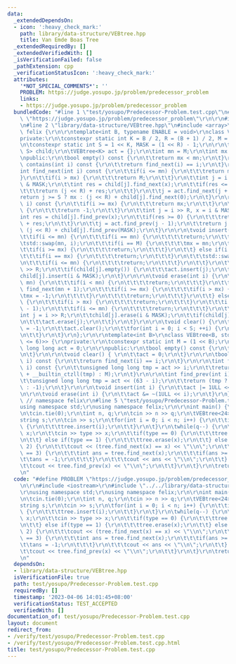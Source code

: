 ```yaml
---
data:
  _extendedDependsOn:
  - icon: ':heavy_check_mark:'
    path: library/data-structure/VEBtree.hpp
    title: Van Emde Boas Tree
  _extendedRequiredBy: []
  _extendedVerifiedWith: []
  _isVerificationFailed: false
  _pathExtension: cpp
  _verificationStatusIcon: ':heavy_check_mark:'
  attributes:
    '*NOT_SPECIAL_COMMENTS*': ''
    PROBLEM: https://judge.yosupo.jp/problem/predecessor_problem
    links:
    - https://judge.yosupo.jp/problem/predecessor_problem
  bundledCode: "#line 1 \"test/yosupo/Predecessor-Problem.test.cpp\"\n#define PROBLEM\
    \ \"https://judge.yosupo.jp/problem/predecessor_problem\"\r\n\r\n#include <iostream>\r\
    \n#line 2 \"library/data-structure/VEBtree.hpp\"\n#include <array>\r\n\r\nnamespace\
    \ felix {\r\n\r\ntemplate<int B, typename ENABLE = void>\r\nclass VEBtree {\r\n\
    private:\r\n\tconstexpr static int K = B / 2, R = (B + 1) / 2, M = (1 << B);\r\
    \n\tconstexpr static int S = 1 << K, MASK = (1 << R) - 1;\r\n\r\n\tstd::array<VEBtree<R>,\
    \ S> child;\r\n\tVEBtree<K> act = {};\r\n\tint mn = M;\r\n\tint mx = -1;\r\n\r\
    \npublic:\r\n\tbool empty() const {\r\n\t\treturn mx < mn;\r\n\t}\r\n\r\n\tbool\
    \ contains(int i) const {\r\n\t\treturn find_next(i) == i;\r\n\t}\r\n\t\r\n\t\
    int find_next(int i) const {\r\n\t\tif(i <= mn) {\r\n\t\t\treturn mn;\r\n\t\t\
    }\r\n\t\tif(i > mx) {\r\n\t\t\treturn M;\r\n\t\t}\r\n\t\tint j = i >> R, x = i\
    \ & MASK;\r\n\t\tint res = child[j].find_next(x);\r\n\t\tif(res <= MASK) {\r\n\
    \t\t\treturn (j << R) + res;\r\n\t\t}\r\n\t\tj = act.find_next(j + 1);\r\n\t\t\
    return j >= S ? mx : (j << R) + child[j].find_next(0);\r\n\t}\r\n\r\n\tint find_prev(int\
    \ i) const {\r\n\t\tif(i >= mx) {\r\n\t\t\treturn mx;\r\n\t\t}\r\n\t\tif(i < mn)\
    \ {\r\n\t\t\treturn -1;\r\n\t\t}\r\n\t\tint j = i >> R, x = i & MASK;\r\n\t\t\
    int res = child[j].find_prev(x);\r\n\t\tif(res >= 0) {\r\n\t\t\treturn (j << R)\
    \ + res;\r\n\t\t}\r\n\t\tj = act.find_prev(j - 1);\r\n\t\treturn j < 0 ? mn :\
    \ (j << R) + child[j].find_prev(MASK);\r\n\t}\r\n\r\n\tvoid insert(int i) {\r\n\
    \t\tif(i <= mn) {\r\n\t\t\tif(i == mn) {\r\n\t\t\t\treturn;\r\n\t\t\t}\r\n\t\t\
    \tstd::swap(mn, i);\r\n\t\t\tif(i == M) {\r\n\t\t\t\tmx = mn;\r\n\t\t\t}\r\n\t\
    \t\tif(i >= mx) {\r\n\t\t\t\treturn;\r\n\t\t\t}\r\n\t\t} else if(i >= mx) {\r\n\
    \t\t\tif(i == mx) {\r\n\t\t\t\treturn;\r\n\t\t\t}\r\n\t\t\tstd::swap(mx, i);\r\
    \n\t\t\tif(i <= mn) {\r\n\t\t\t\treturn;\r\n\t\t\t}\r\n\t\t}\r\n\t\tint j = i\
    \ >> R;\r\n\t\tif(child[j].empty()) {\r\n\t\t\tact.insert(j);\r\n\t\t}\r\n\t\t\
    child[j].insert(i & MASK);\r\n\t}\r\n\r\n\tvoid erase(int i) {\r\n\t\tif(i <=\
    \ mn) {\r\n\t\t\tif(i < mn) {\r\n\t\t\t\treturn;\r\n\t\t\t}\r\n\t\t\ti = mn =\
    \ find_next(mn + 1);\r\n\t\t\tif(i >= mx) {\r\n\t\t\t\tif(i > mx) {\r\n\t\t\t\t\
    \tmx = -1;\r\n\t\t\t\t}\r\n\t\t\t\treturn;\r\n\t\t\t}\r\n\t\t} else if(i >= mx)\
    \ {\r\n\t\t\tif(i > mx) {\r\n\t\t\t\treturn;\r\n\t\t\t}\r\n\t\t\ti = mx = find_prev(mx\
    \ - 1);\r\n\t\t\tif(i <= mn) {\r\n\t\t\t\treturn;\r\n\t\t\t}\r\n\t\t}\r\n\t\t\
    int j = i >> R;\r\n\t\tchild[j].erase(i & MASK);\r\n\t\tif(child[j].empty()) {\r\
    \n\t\t\tact.erase(j);\r\n\t\t}\r\n\t}\r\n\r\n\tvoid clear() {\r\n\t\tmn = M, mx\
    \ = -1;\r\n\t\tact.clear();\r\n\t\tfor(int i = 0; i < S; ++i) {\r\n\t\t\tchild[i].clear();\r\
    \n\t\t}\r\n\t}\r\n};\r\n\r\ntemplate<int B>\r\nclass VEBtree<B, std::enable_if_t<(B\
    \ <= 6)>> {\r\nprivate:\r\n\tconstexpr static int M = (1 << B);\r\n\tunsigned\
    \ long long act = 0;\r\n\r\npublic:\r\n\tbool empty() const {\r\n\t\treturn !act;\r\
    \n\t}\r\n\r\n\tvoid clear() { \r\n\t\tact = 0;\r\n\t}\r\n\r\n\tbool contains(int\
    \ i) const {\r\n\t\treturn find_next(i) == i;\r\n\t}\r\n\r\n\tint find_next(int\
    \ i) const {\r\n\t\tunsigned long long tmp = act >> i;\r\n\t\treturn (tmp ? i\
    \ + __builtin_ctzll(tmp) : M);\r\n\t}\r\n\r\n\tint find_prev(int i) const {\r\n\
    \t\tunsigned long long tmp = act << (63 - i);\r\n\t\treturn (tmp ? i - __builtin_clzll(tmp)\
    \ : -1);\r\n\t}\r\n\r\n\tvoid insert(int i) {\r\n\t\tact |= 1ULL << i;\r\n\t}\r\
    \n\r\n\tvoid erase(int i) {\r\n\t\tact &= ~(1ULL << i);\r\n\t}\r\n};\r\n\r\n}\
    \ // namespace felix\r\n#line 5 \"test/yosupo/Predecessor-Problem.test.cpp\"\n\
    using namespace std;\r\nusing namespace felix;\r\n\r\nint main() {\r\n\tios::sync_with_stdio(false);\r\
    \n\tcin.tie(0);\r\n\tint n, q;\r\n\tcin >> n >> q;\r\n\tVEBtree<24> tree;\r\n\t\
    string s;\r\n\tcin >> s;\r\n\tfor(int i = 0; i < n; i++) {\r\n\t\tif(s[i] == '1')\
    \ {\r\n\t\t\ttree.insert(i);\r\n\t\t}\r\n\t}\r\n\twhile(q--) {\r\n\t\tint type,\
    \ x;\r\n\t\tcin >> type >> x;\r\n\t\tif(type == 0) {\r\n\t\t\ttree.insert(x);\r\
    \n\t\t} else if(type == 1) {\r\n\t\t\ttree.erase(x);\r\n\t\t} else if(type ==\
    \ 2) {\r\n\t\t\tcout << (tree.find_next(x) == x) << \"\\n\";\r\n\t\t} else if(type\
    \ == 3) {\r\n\t\t\tint ans = tree.find_next(x);\r\n\t\t\tif(ans >= n) {\r\n\t\t\
    \t\tans = -1;\r\n\t\t\t}\r\n\t\t\tcout << ans << \"\\n\";\r\n\t\t} else {\r\n\t\
    \t\tcout << tree.find_prev(x) << \"\\n\";\r\n\t\t}\r\n\t}\r\n\treturn 0;\r\n}\r\
    \n"
  code: "#define PROBLEM \"https://judge.yosupo.jp/problem/predecessor_problem\"\r\
    \n\r\n#include <iostream>\r\n#include \"../../library/data-structure/VEBtree.hpp\"\
    \r\nusing namespace std;\r\nusing namespace felix;\r\n\r\nint main() {\r\n\tios::sync_with_stdio(false);\r\
    \n\tcin.tie(0);\r\n\tint n, q;\r\n\tcin >> n >> q;\r\n\tVEBtree<24> tree;\r\n\t\
    string s;\r\n\tcin >> s;\r\n\tfor(int i = 0; i < n; i++) {\r\n\t\tif(s[i] == '1')\
    \ {\r\n\t\t\ttree.insert(i);\r\n\t\t}\r\n\t}\r\n\twhile(q--) {\r\n\t\tint type,\
    \ x;\r\n\t\tcin >> type >> x;\r\n\t\tif(type == 0) {\r\n\t\t\ttree.insert(x);\r\
    \n\t\t} else if(type == 1) {\r\n\t\t\ttree.erase(x);\r\n\t\t} else if(type ==\
    \ 2) {\r\n\t\t\tcout << (tree.find_next(x) == x) << \"\\n\";\r\n\t\t} else if(type\
    \ == 3) {\r\n\t\t\tint ans = tree.find_next(x);\r\n\t\t\tif(ans >= n) {\r\n\t\t\
    \t\tans = -1;\r\n\t\t\t}\r\n\t\t\tcout << ans << \"\\n\";\r\n\t\t} else {\r\n\t\
    \t\tcout << tree.find_prev(x) << \"\\n\";\r\n\t\t}\r\n\t}\r\n\treturn 0;\r\n}\r\
    \n"
  dependsOn:
  - library/data-structure/VEBtree.hpp
  isVerificationFile: true
  path: test/yosupo/Predecessor-Problem.test.cpp
  requiredBy: []
  timestamp: '2023-04-06 14:01:45+08:00'
  verificationStatus: TEST_ACCEPTED
  verifiedWith: []
documentation_of: test/yosupo/Predecessor-Problem.test.cpp
layout: document
redirect_from:
- /verify/test/yosupo/Predecessor-Problem.test.cpp
- /verify/test/yosupo/Predecessor-Problem.test.cpp.html
title: test/yosupo/Predecessor-Problem.test.cpp
---
```


